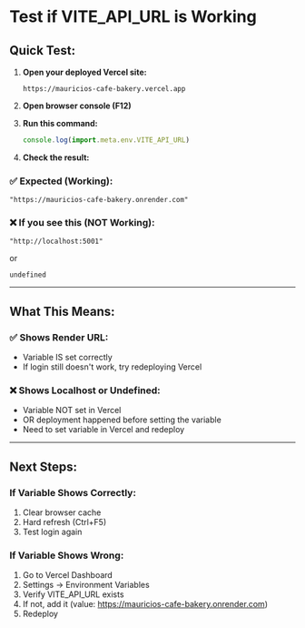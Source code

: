 # Test if VITE_API_URL is Working

## Quick Test:

1. **Open your deployed Vercel site:**
   ```
   https://mauricios-cafe-bakery.vercel.app
   ```

2. **Open browser console (F12)**
3. **Run this command:**
   ```javascript
   console.log(import.meta.env.VITE_API_URL)
   ```

4. **Check the result:**

### ✅ Expected (Working):
```
"https://mauricios-cafe-bakery.onrender.com"
```

### ❌ If you see this (NOT Working):
```
"http://localhost:5001"
```
or
```
undefined
```

---

## What This Means:

### ✅ Shows Render URL:
- Variable IS set correctly
- If login still doesn't work, try redeploying Vercel

### ❌ Shows Localhost or Undefined:
- Variable NOT set in Vercel
- OR deployment happened before setting the variable
- Need to set variable in Vercel and redeploy

---

## Next Steps:

### If Variable Shows Correctly:
1. Clear browser cache
2. Hard refresh (Ctrl+F5)
3. Test login again

### If Variable Shows Wrong:
1. Go to Vercel Dashboard
2. Settings → Environment Variables
3. Verify VITE_API_URL exists
4. If not, add it (value: https://mauricios-cafe-bakery.onrender.com)
5. Redeploy




